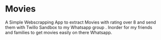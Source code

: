 ﻿# Movies
A Simple Webscrapping App to extract Movies with rating over 8 and send them with Twillo Sandbox to my Whatsapp group . Inorder for my friends and families to get movies easily on there Whatsapp.
